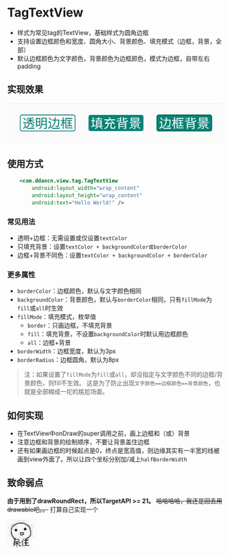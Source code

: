 # TagTextView

 * 样式为常见tag的TextView，基础样式为圆角边框
 * 支持设置边框颜色和宽度、圆角大小、背景颜色、填充模式（边框，背景，全部）
 * 默认边框颜色为文字颜色，背景颜色为边框颜色，模式为边框，自带左右padding

## 实现效果
![demo](https://github.com/ddancn/CustomView/blob/master/view/readme/tag_tv/demo.jpg)

## 使用方式
```xml
    <com.ddancn.view.tag.TagTextView
        android:layout_width="wrap_content"
        android:layout_height="wrap_content"
        android:text="Hello World!" />
```

### 常见用法
* 透明+边框：无需设置或仅设置`textColor`
* 只填充背景：设置`textColor + backgroundColor或borderColor`
* 边框+背景不同色：设置`textColor + backgroundColor + borderColor`

### 更多属性
* `borderColor`：边框颜色，默认与文字颜色相同
* `backgroundColor`：背景颜色，默认与`borderColor`相同，只有`fillMode`为`fill`或`all`时生效
* `fillMode`：填充模式，枚举值
    * `border`：只画边框，不填充背景
    * `fill`：填充背景，不设置`backgroundColor`时默认用边框颜色
    * `all`：边框+背景
* `borderWidth`：边框宽度，默认为3px
* `borderRadius`：边框圆角，默认为8px

>注：如果设置了`fillMode`为`fill`或`all`，却没指定与文字颜色不同的边框/背景颜色，则fill不生效。
这是为了防止出现`文字颜色==边框颜色==背景颜色`，也就是全部糊成一坨的尴尬场面。

## 如何实现
* 在TextView中onDraw的super调用之前，画上边框和（或）背景
* 注意边框和背景的绘制顺序，不要让背景盖住边框
* 还有如果画边框的时候起点是0，终点是宽高值，则边缘其实有一半宽的线被画到view外面了。所以让四个坐标分别加/减上`halfBorderWidth`

## 致命弱点
**由于用到了drawRoundRect，所以TargetAPI >= 21。** ~~哈哈哈哈，我还是回去用drawable吧。。~~
打算自己实现一个

![呆住](https://github.com/ddancn/CustomView/blob/master/view/readme/tag_tv/meme.png)
